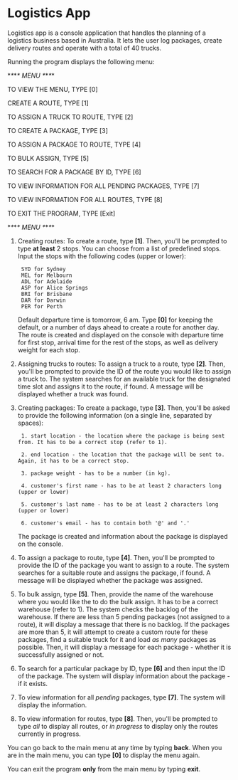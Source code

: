 # Logistics App

Logistics app is a console application that handles the planning of a logistics business based in Australia.
It lets the user log packages, create delivery routes and operate with a total of 40 trucks.

Running the program displays the following menu:

\*_\*_\*_\* MENU \*_\*_\*_\*

TO VIEW THE MENU, TYPE [0]

CREATE A ROUTE, TYPE [1]

TO ASSIGN A TRUCK TO ROUTE, TYPE [2]

TO CREATE A PACKAGE, TYPE [3]

TO ASSIGN A PACKAGE TO ROUTE, TYPE [4]

TO BULK ASSIGN, TYPE [5]

TO SEARCH FOR A PACKAGE BY ID, TYPE [6]

TO VIEW INFORMATION FOR ALL PENDING PACKAGES, TYPE [7]

TO VIEW INFORMATION FOR ALL ROUTES, TYPE [8]

TO EXIT THE PROGRAM, TYPE [Exit]

\*_\*_\*_\* MENU \*_\*_\*_\*

1. Creating routes:
    To create a route, type **[1]**. Then, you'll be prompted to type **at least** 2 stops. You can choose from a list of predefined stops. Input the stops with the following codes (upper or lower):

        SYD for Sydney
        MEL for Melbourn
        ADL for Adelaide
        ASP for Alice Springs
        BRI for Brisbane
        DAR for Darwin
        PER for Perth

    Default departure time is tomorrow, 6 am. Type **[0]** for keeping the default, or a number of days ahead to create a route for another day.
    The route is created and displayed on the console with departure time for first stop, arrival time for the rest of the stops, as well as delivery weight for each stop.

2. Assigning trucks to routes:
    To assign a truck to a route, type **[2]**. Then, you'll be prompted to provide the ID of the route you would like to assign a truck to.
    The system searches for an available truck for the designated time slot and assigns it to the route, if found.
    A message will be displayed whether a truck was found.

3. Creating packages:
    To create a package, type **[3]**. Then, you'll be asked to provide the following information (on a single line, separated by spaces):

        1. start location - the location where the package is being sent from. It has to be a correct stop (refer to 1).

        2. end location - the location that the package will be sent to. Again, it has to be a correct stop.

        3. package weight - has to be a number (in kg).

        4. customer's first name - has to be at least 2 characters long (upper or lower)

        5. customer's last name - has to be at least 2 characters long (upper or lower)

        6. customer's email - has to contain both '@' and '.'

    The package is created and information about the package is displayed on the console.

4. To assign a package to route, type **[4]**. Then, you'll be prompted to provide the ID of the package you want to assign to a route.
    The system searches for a suitable route and assigns the package, if found. A message will be displayed whether the package was assigned.

5. To bulk assign, type **[5]**. Then, provide the name of the warehouse where you would like the to do the bulk assign. It has to be a correct warehouse (refer to 1).
    The system checks the backlog of the warehouse. If there are less than 5 pending packages (not assigned to a route), it will display a message that there is no backlog.
    If the packages are more than 5, it will attempt to create a custom route for these packages, find a suitable truck for it and load _as many_ packages as possible. Then, it will display a message for each package - whether it is successfully assigned or not.

6. To search for a particular package by ID, type **[6]** and then input the ID of the package. The system will display information about the package - if it exists.

7. To view information for all _pending_ packages, type **[7]**. The system will display the information.

8. To view information for routes, type **[8]**. Then, you'll be prompted to type _all_ to display all routes, or _in progress_ to display only the routes currently in progress.

You can go back to the main menu at any time by typing **back**.
When you are in the main menu, you can type **[0]** to display the menu again.

You can exit the program **only** from the main menu by typing **exit**.
